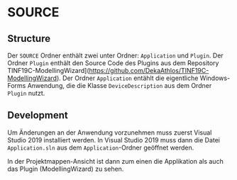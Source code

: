 # SOURCE

## Structure
Der `SOURCE` Ordner enthält zwei unter Ordner: `Application` und `Plugin`.
Der Ordner `Plugin` enthält den Source Code des Plugins aus dem Repository TINF19C-ModellingWizard](https://github.com/DekaAthlos/TINF19C-ModellingWizard).
Der Ordner `Application` entählt die eigentliche Windows-Forms Anwendung, die die Klasse `DeviceDescription` aus dem Ordner `Plugin` nutzt.

## Development
Um Änderungen an der Anwendung vorzunehmen muss zuerst Visual Studio 2019 installiert werden.
In Visual Studio 2019 muss dann die Datei `Application.sln` aus dem `Application`-Ordner geöffnet werden.

In der Projektmappen-Ansicht ist dann zum einen die Applikation als auch das Plugin (ModellingWizard) zu sehen.